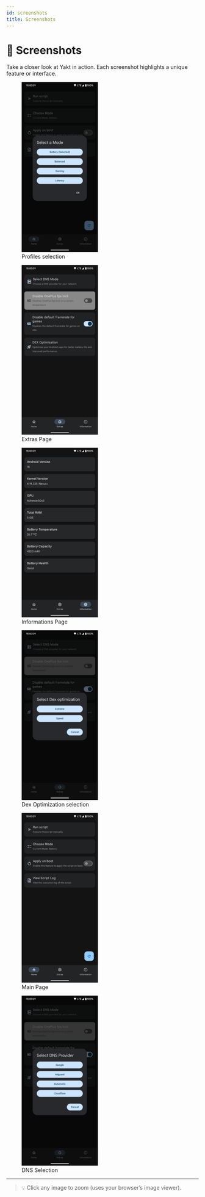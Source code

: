 ```yaml
---
id: screenshots
title: Screenshots
---
```


# 📸 Screenshots

Take a closer look at Yakt in action. Each screenshot highlights a unique feature or interface.

<div style={{ 
  display: "grid", 
  gridTemplateColumns: "repeat(auto-fit, minmax(320px, 1fr))", 
  gap: "1.5rem", 
  marginTop: "1.5rem" 
}}>

  <figure style={{ textAlign: "center" }}>
    <img src="https://github.com/NotZeetaa/Yakt-APP/blob/main/screenshots/1.jpg?raw=true" width="200" alt="Main Dashboard" />
    <figcaption style={{ marginTop: "0.5rem" }}>Profiles selection</figcaption>
  </figure>

  <figure style={{ textAlign: "center" }}>
    <img src="https://github.com/NotZeetaa/Yakt-APP/blob/main/screenshots/2.jpg?raw=true" width="200" alt="Performance Profiles" />
    <figcaption style={{ marginTop: "0.5rem" }}>Extras Page</figcaption>
  </figure>

  <figure style={{ textAlign: "center" }}>
    <img src="https://github.com/NotZeetaa/Yakt-APP/blob/main/screenshots/3.jpg?raw=true" width="200" alt="GPU & RAM Info" />
    <figcaption style={{ marginTop: "0.5rem" }}>Informations Page</figcaption>
  </figure>

  <figure style={{ textAlign: "center" }}>
    <img src="https://github.com/NotZeetaa/Yakt-APP/blob/main/screenshots/4.jpg?raw=true" width="200" alt="Script Management" />
    <figcaption style={{ marginTop: "0.5rem" }}>Dex Optimization selection</figcaption>
  </figure>

  <figure style={{ textAlign: "center" }}>
    <img src="https://github.com/NotZeetaa/Yakt-APP/blob/main/screenshots/5.jpg?raw=true" width="200" alt="DNS Changer" />
    <figcaption style={{ marginTop: "0.5rem" }}>Main Page</figcaption>
  </figure>

  <figure style={{ textAlign: "center" }}>
    <img src="https://github.com/NotZeetaa/Yakt-APP/blob/main/screenshots/6.jpg?raw=true" width="200" alt="Battery Monitor" />
    <figcaption style={{ marginTop: "0.5rem" }}>DNS Selection</figcaption>
  </figure>

</div>

---

> 💡 Click any image to zoom (uses your browser’s image viewer).
